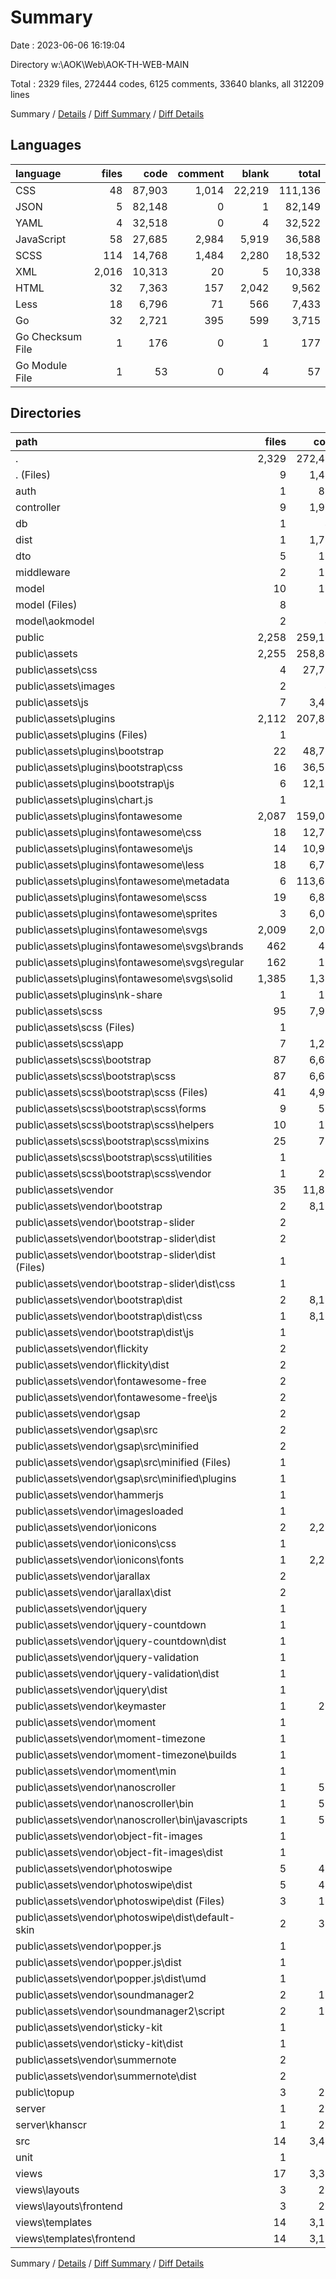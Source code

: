 # Summary

Date : 2023-06-06 16:19:04

Directory w:\\AOK\\Web\\AOK-TH-WEB-MAIN

Total : 2329 files,  272444 codes, 6125 comments, 33640 blanks, all 312209 lines

Summary / [Details](details.md) / [Diff Summary](diff.md) / [Diff Details](diff-details.md)

## Languages
| language | files | code | comment | blank | total |
| :--- | ---: | ---: | ---: | ---: | ---: |
| CSS | 48 | 87,903 | 1,014 | 22,219 | 111,136 |
| JSON | 5 | 82,148 | 0 | 1 | 82,149 |
| YAML | 4 | 32,518 | 0 | 4 | 32,522 |
| JavaScript | 58 | 27,685 | 2,984 | 5,919 | 36,588 |
| SCSS | 114 | 14,768 | 1,484 | 2,280 | 18,532 |
| XML | 2,016 | 10,313 | 20 | 5 | 10,338 |
| HTML | 32 | 7,363 | 157 | 2,042 | 9,562 |
| Less | 18 | 6,796 | 71 | 566 | 7,433 |
| Go | 32 | 2,721 | 395 | 599 | 3,715 |
| Go Checksum File | 1 | 176 | 0 | 1 | 177 |
| Go Module File | 1 | 53 | 0 | 4 | 57 |

## Directories
| path | files | code | comment | blank | total |
| :--- | ---: | ---: | ---: | ---: | ---: |
| . | 2,329 | 272,444 | 6,125 | 33,640 | 312,209 |
| . (Files) | 9 | 1,425 | 105 | 65 | 1,595 |
| auth | 1 | 860 | 0 | 142 | 1,002 |
| controller | 9 | 1,910 | 216 | 390 | 2,516 |
| db | 1 | 47 | 10 | 11 | 68 |
| dist | 1 | 1,723 | 187 | 438 | 2,348 |
| dto | 5 | 103 | 0 | 18 | 121 |
| middleware | 2 | 117 | 16 | 34 | 167 |
| model | 10 | 127 | 24 | 44 | 195 |
| model (Files) | 8 | 86 | 0 | 28 | 114 |
| model\\aokmodel | 2 | 41 | 24 | 16 | 81 |
| public | 2,258 | 259,138 | 5,354 | 30,477 | 294,969 |
| public\\assets | 2,255 | 258,846 | 5,350 | 30,407 | 294,603 |
| public\\assets\\css | 4 | 27,712 | 393 | 5,927 | 34,032 |
| public\\assets\\images | 2 | 40 | 2 | 0 | 42 |
| public\\assets\\js | 7 | 3,408 | 548 | 743 | 4,699 |
| public\\assets\\plugins | 2,112 | 207,892 | 2,341 | 20,035 | 230,268 |
| public\\assets\\plugins (Files) | 1 | 1 | 3 | 1 | 5 |
| public\\assets\\plugins\\bootstrap | 22 | 48,718 | 1,637 | 12,097 | 62,452 |
| public\\assets\\plugins\\bootstrap\\css | 16 | 36,526 | 144 | 8,213 | 44,883 |
| public\\assets\\plugins\\bootstrap\\js | 6 | 12,192 | 1,493 | 3,884 | 17,569 |
| public\\assets\\plugins\\chart.js | 1 | 1 | 6 | 0 | 7 |
| public\\assets\\plugins\\fontawesome | 2,087 | 159,043 | 685 | 7,910 | 167,638 |
| public\\assets\\plugins\\fontawesome\\css | 18 | 12,771 | 94 | 5,665 | 18,530 |
| public\\assets\\plugins\\fontawesome\\js | 14 | 10,926 | 407 | 1,100 | 12,433 |
| public\\assets\\plugins\\fontawesome\\less | 18 | 6,796 | 71 | 566 | 7,433 |
| public\\assets\\plugins\\fontawesome\\metadata | 6 | 113,666 | 0 | 4 | 113,670 |
| public\\assets\\plugins\\fontawesome\\scss | 19 | 6,839 | 98 | 571 | 7,508 |
| public\\assets\\plugins\\fontawesome\\sprites | 3 | 6,036 | 15 | 3 | 6,054 |
| public\\assets\\plugins\\fontawesome\\svgs | 2,009 | 2,009 | 0 | 1 | 2,010 |
| public\\assets\\plugins\\fontawesome\\svgs\\brands | 462 | 462 | 0 | 1 | 463 |
| public\\assets\\plugins\\fontawesome\\svgs\\regular | 162 | 162 | 0 | 0 | 162 |
| public\\assets\\plugins\\fontawesome\\svgs\\solid | 1,385 | 1,385 | 0 | 0 | 1,385 |
| public\\assets\\plugins\\nk-share | 1 | 129 | 10 | 27 | 166 |
| public\\assets\\scss | 95 | 7,929 | 1,386 | 1,709 | 11,024 |
| public\\assets\\scss (Files) | 1 | 30 | 6 | 14 | 50 |
| public\\assets\\scss\\app | 7 | 1,228 | 28 | 270 | 1,526 |
| public\\assets\\scss\\bootstrap | 87 | 6,671 | 1,352 | 1,425 | 9,448 |
| public\\assets\\scss\\bootstrap\\scss | 87 | 6,671 | 1,352 | 1,425 | 9,448 |
| public\\assets\\scss\\bootstrap\\scss (Files) | 41 | 4,961 | 1,017 | 1,074 | 7,052 |
| public\\assets\\scss\\bootstrap\\scss\\forms | 9 | 575 | 94 | 116 | 785 |
| public\\assets\\scss\\bootstrap\\scss\\helpers | 10 | 109 | 16 | 25 | 150 |
| public\\assets\\scss\\bootstrap\\scss\\mixins | 25 | 754 | 161 | 143 | 1,058 |
| public\\assets\\scss\\bootstrap\\scss\\utilities | 1 | 29 | 12 | 7 | 48 |
| public\\assets\\scss\\bootstrap\\scss\\vendor | 1 | 243 | 52 | 60 | 355 |
| public\\assets\\vendor | 35 | 11,865 | 680 | 1,993 | 14,538 |
| public\\assets\\vendor\\bootstrap | 2 | 8,181 | 13 | 1,770 | 9,964 |
| public\\assets\\vendor\\bootstrap-slider | 2 | 3 | 43 | 0 | 46 |
| public\\assets\\vendor\\bootstrap-slider\\dist | 2 | 3 | 43 | 0 | 46 |
| public\\assets\\vendor\\bootstrap-slider\\dist (Files) | 1 | 2 | 3 | 0 | 5 |
| public\\assets\\vendor\\bootstrap-slider\\dist\\css | 1 | 1 | 40 | 0 | 41 |
| public\\assets\\vendor\\bootstrap\\dist | 2 | 8,181 | 13 | 1,770 | 9,964 |
| public\\assets\\vendor\\bootstrap\\dist\\css | 1 | 8,180 | 7 | 1,770 | 9,957 |
| public\\assets\\vendor\\bootstrap\\dist\\js | 1 | 1 | 6 | 0 | 7 |
| public\\assets\\vendor\\flickity | 2 | 3 | 13 | 1 | 17 |
| public\\assets\\vendor\\flickity\\dist | 2 | 3 | 13 | 1 | 17 |
| public\\assets\\vendor\\fontawesome-free | 2 | 2 | 8 | 0 | 10 |
| public\\assets\\vendor\\fontawesome-free\\js | 2 | 2 | 8 | 0 | 10 |
| public\\assets\\vendor\\gsap | 2 | 5 | 24 | 0 | 29 |
| public\\assets\\vendor\\gsap\\src | 2 | 5 | 24 | 0 | 29 |
| public\\assets\\vendor\\gsap\\src\\minified | 2 | 5 | 24 | 0 | 29 |
| public\\assets\\vendor\\gsap\\src\\minified (Files) | 1 | 4 | 13 | 0 | 17 |
| public\\assets\\vendor\\gsap\\src\\minified\\plugins | 1 | 1 | 11 | 0 | 12 |
| public\\assets\\vendor\\hammerjs | 1 | 1 | 6 | 0 | 7 |
| public\\assets\\vendor\\imagesloaded | 1 | 1 | 5 | 1 | 7 |
| public\\assets\\vendor\\ionicons | 2 | 2,229 | 12 | 2 | 2,243 |
| public\\assets\\vendor\\ionicons\\css | 1 | 2 | 9 | 1 | 12 |
| public\\assets\\vendor\\ionicons\\fonts | 1 | 2,227 | 3 | 1 | 2,231 |
| public\\assets\\vendor\\jarallax | 2 | 2 | 12 | 2 | 16 |
| public\\assets\\vendor\\jarallax\\dist | 2 | 2 | 12 | 2 | 16 |
| public\\assets\\vendor\\jquery | 1 | 1 | 1 | 1 | 3 |
| public\\assets\\vendor\\jquery-countdown | 1 | 1 | 21 | 0 | 22 |
| public\\assets\\vendor\\jquery-countdown\\dist | 1 | 1 | 21 | 0 | 22 |
| public\\assets\\vendor\\jquery-validation | 1 | 1 | 3 | 0 | 4 |
| public\\assets\\vendor\\jquery-validation\\dist | 1 | 1 | 3 | 0 | 4 |
| public\\assets\\vendor\\jquery\\dist | 1 | 1 | 1 | 1 | 3 |
| public\\assets\\vendor\\keymaster | 1 | 214 | 40 | 43 | 297 |
| public\\assets\\vendor\\moment | 1 | 1 | 0 | 0 | 1 |
| public\\assets\\vendor\\moment-timezone | 1 | 1 | 0 | 0 | 1 |
| public\\assets\\vendor\\moment-timezone\\builds | 1 | 1 | 0 | 0 | 1 |
| public\\assets\\vendor\\moment\\min | 1 | 1 | 0 | 0 | 1 |
| public\\assets\\vendor\\nanoscroller | 1 | 552 | 336 | 89 | 977 |
| public\\assets\\vendor\\nanoscroller\\bin | 1 | 552 | 336 | 89 | 977 |
| public\\assets\\vendor\\nanoscroller\\bin\\javascripts | 1 | 552 | 336 | 89 | 977 |
| public\\assets\\vendor\\object-fit-images | 1 | 1 | 1 | 1 | 3 |
| public\\assets\\vendor\\object-fit-images\\dist | 1 | 1 | 1 | 1 | 3 |
| public\\assets\\vendor\\photoswipe | 5 | 483 | 109 | 80 | 672 |
| public\\assets\\vendor\\photoswipe\\dist | 5 | 483 | 109 | 80 | 672 |
| public\\assets\\vendor\\photoswipe\\dist (Files) | 3 | 130 | 37 | 21 | 188 |
| public\\assets\\vendor\\photoswipe\\dist\\default-skin | 2 | 353 | 72 | 59 | 484 |
| public\\assets\\vendor\\popper.js | 1 | 1 | 4 | 1 | 6 |
| public\\assets\\vendor\\popper.js\\dist | 1 | 1 | 4 | 1 | 6 |
| public\\assets\\vendor\\popper.js\\dist\\umd | 1 | 1 | 4 | 1 | 6 |
| public\\assets\\vendor\\soundmanager2 | 2 | 173 | 25 | 0 | 198 |
| public\\assets\\vendor\\soundmanager2\\script | 2 | 173 | 25 | 0 | 198 |
| public\\assets\\vendor\\sticky-kit | 1 | 7 | 3 | 1 | 11 |
| public\\assets\\vendor\\sticky-kit\\dist | 1 | 7 | 3 | 1 | 11 |
| public\\assets\\vendor\\summernote | 2 | 2 | 1 | 1 | 4 |
| public\\assets\\vendor\\summernote\\dist | 2 | 2 | 1 | 1 | 4 |
| public\\topup | 3 | 292 | 4 | 70 | 366 |
| server | 1 | 209 | 26 | 40 | 275 |
| server\\khanscr | 1 | 209 | 26 | 40 | 275 |
| src | 14 | 3,427 | 129 | 1,027 | 4,583 |
| unit | 1 | 19 | 0 | 4 | 23 |
| views | 17 | 3,339 | 58 | 950 | 4,347 |
| views\\layouts | 3 | 233 | 16 | 101 | 350 |
| views\\layouts\\frontend | 3 | 233 | 16 | 101 | 350 |
| views\\templates | 14 | 3,106 | 42 | 849 | 3,997 |
| views\\templates\\frontend | 14 | 3,106 | 42 | 849 | 3,997 |

Summary / [Details](details.md) / [Diff Summary](diff.md) / [Diff Details](diff-details.md)